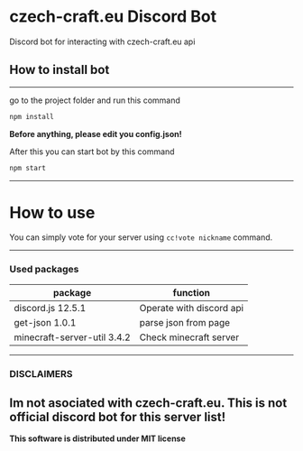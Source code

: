 # czech-craft.eu Discord Bot
Discord bot for interacting with czech-craft.eu api
## How to install bot
----
go to the project folder and run this command
```bash
npm install
```
**Before anything, please edit you config.json!**

After this you can start bot by this command
```bash
npm start
```
----
# How to use
You can simply vote for your server using `cc!vote nickname` command.

----
### Used packages
| package | function |
| ------ | ------ |
| discord.js 12.5.1 | Operate with discord api |
| get-json 1.0.1 | parse json from page |
| minecraft-server-util 3.4.2 | Check minecraft server |;
----
### DISCLAIMERS
Im not asociated with czech-craft.eu. This is not official discord bot for this server list!
----
**This software is distributed under MIT license**
